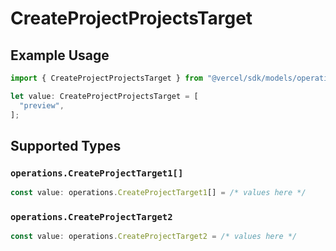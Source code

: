 # CreateProjectProjectsTarget

## Example Usage

```typescript
import { CreateProjectProjectsTarget } from "@vercel/sdk/models/operations";

let value: CreateProjectProjectsTarget = [
  "preview",
];
```

## Supported Types

### `operations.CreateProjectTarget1[]`

```typescript
const value: operations.CreateProjectTarget1[] = /* values here */
```

### `operations.CreateProjectTarget2`

```typescript
const value: operations.CreateProjectTarget2 = /* values here */
```

